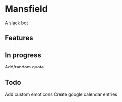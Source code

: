 # Mansfield
A slack bot

## Features

## In progress
Add/random quote

## Todo
Add custom emoticons
Create google calendar entries
